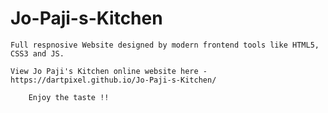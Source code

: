 # Jo-Paji-s-Kitchen

    Full respnosive Website designed by modern frontend tools like HTML5, CSS3 and JS.
    
    View Jo Paji's Kitchen online website here - https://dartpixel.github.io/Jo-Paji-s-Kitchen/
    
        Enjoy the taste !!
